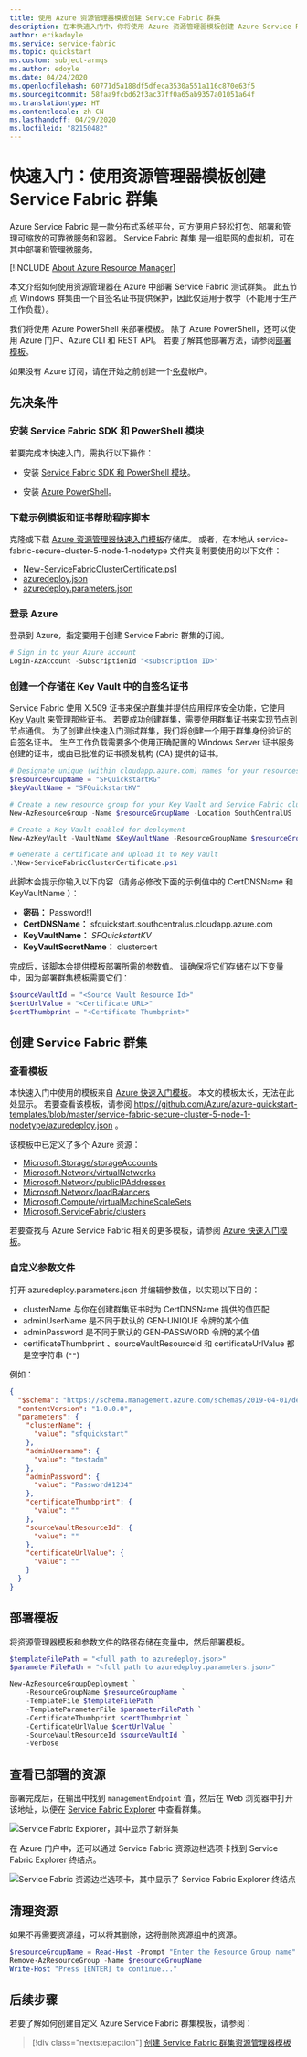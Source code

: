 ```yaml
---
title: 使用 Azure 资源管理器模板创建 Service Fabric 群集
description: 在本快速入门中，你将使用 Azure 资源管理器模板创建 Azure Service Fabric 测试群集。
author: erikadoyle
ms.service: service-fabric
ms.topic: quickstart
ms.custom: subject-armqs
ms.author: edoyle
ms.date: 04/24/2020
ms.openlocfilehash: 60771d5a188df5dfeca3530a551a116c870e63f5
ms.sourcegitcommit: 58faa9fcbd62f3ac37ff0a65ab9357a01051a64f
ms.translationtype: HT
ms.contentlocale: zh-CN
ms.lasthandoff: 04/29/2020
ms.locfileid: "82150482"
---
```

# <a name="quickstart-create-a-service-fabric-cluster-using-resource-manager-template"></a>快速入门：使用资源管理器模板创建 Service Fabric 群集

Azure Service Fabric 是一款分布式系统平台，可方便用户轻松打包、部署和管理可缩放的可靠微服务和容器。 Service Fabric 群集  是一组联网的虚拟机，可在其中部署和管理微服务。

[!INCLUDE [About Azure Resource Manager](../../includes/resource-manager-quickstart-introduction.md)]

本文介绍如何使用资源管理器在 Azure 中部署 Service Fabric 测试群集。 此五节点 Windows 群集由一个自签名证书提供保护，因此仅适用于教学（不能用于生产工作负载）。

我们将使用 Azure PowerShell 来部署模板。 除了 Azure PowerShell，还可以使用 Azure 门户、Azure CLI 和 REST API。 若要了解其他部署方法，请参阅[部署模板](../azure-resource-manager/templates/deploy-portal.md)。

如果没有 Azure 订阅，请在开始之前创建一个[免费](https://azure.microsoft.com/free/)帐户。

## <a name="prerequisites"></a>先决条件

### <a name="install-service-fabric-sdk-and-powershell-modules"></a>安装 Service Fabric SDK 和 PowerShell 模块

若要完成本快速入门，需执行以下操作：

* 安装 [Service Fabric SDK 和 PowerShell 模块](service-fabric-get-started.md)。

* 安装 [Azure PowerShell](https://docs.microsoft.com/powershell/azure/install-Az-ps)。

### <a name="download-the-sample-template-and-certificate-helper-script"></a>下载示例模板和证书帮助程序脚本

克隆或下载 [Azure 资源管理器快速入门模板](https://github.com/Azure/azure-quickstart-templates)存储库。 或者，在本地从 service-fabric-secure-cluster-5-node-1-nodetype  文件夹复制要使用的以下文件：

* [New-ServiceFabricClusterCertificate.ps1](https://raw.githubusercontent.com/Azure/azure-quickstart-templates/master/service-fabric-secure-cluster-5-node-1-nodetype/New-ServiceFabricClusterCertificate.ps1)
* [azuredeploy.json](https://raw.githubusercontent.com/Azure/azure-quickstart-templates/master/service-fabric-secure-cluster-5-node-1-nodetype/azuredeploy.json)
* [azuredeploy.parameters.json](https://raw.githubusercontent.com/Azure/azure-quickstart-templates/master/service-fabric-secure-cluster-5-node-1-nodetype/azuredeploy.parameters.json)

### <a name="sign-in-to-azure"></a>登录 Azure

登录到 Azure，指定要用于创建 Service Fabric 群集的订阅。

```powershell
# Sign in to your Azure account
Login-AzAccount -SubscriptionId "<subscription ID>"
```

### <a name="create-a-self-signed-certificate-stored-in-key-vault"></a>创建一个存储在 Key Vault 中的自签名证书

Service Fabric 使用 X.509 证书来[保护群集](./service-fabric-cluster-security.md)并提供应用程序安全功能，它使用 [Key Vault](../key-vault/general/overview.md) 来管理那些证书。 若要成功创建群集，需要使用群集证书来实现节点到节点通信。 为了创建此快速入门测试群集，我们将创建一个用于群集身份验证的自签名证书。 生产工作负载需要多个使用正确配置的 Windows Server 证书服务创建的证书，或由已批准的证书颁发机构 (CA) 提供的证书。

```powershell
# Designate unique (within cloudapp.azure.com) names for your resources
$resourceGroupName = "SFQuickstartRG"
$keyVaultName = "SFQuickstartKV"

# Create a new resource group for your Key Vault and Service Fabric cluster
New-AzResourceGroup -Name $resourceGroupName -Location SouthCentralUS

# Create a Key Vault enabled for deployment
New-AzKeyVault -VaultName $KeyVaultName -ResourceGroupName $resourceGroupName -Location SouthCentralUS -EnabledForDeployment

# Generate a certificate and upload it to Key Vault
.\New-ServiceFabricClusterCertificate.ps1
```

此脚本会提示你输入以下内容（请务必修改下面的示例值中的 CertDNSName  和 KeyVaultName  ）：

* **密码：** Password!1
* **CertDNSName：**  sfquickstart.southcentralus.cloudapp.azure.com
* **KeyVaultName：** *SFQuickstartKV*
* **KeyVaultSecretName：** clustercert

完成后，该脚本会提供模板部署所需的参数值。 请确保将它们存储在以下变量中，因为部署群集模板需要它们：

```powershell
$sourceVaultId = "<Source Vault Resource Id>"
$certUrlValue = "<Certificate URL>"
$certThumbprint = "<Certificate Thumbprint>"
```

## <a name="create-a-service-fabric-cluster"></a>创建 Service Fabric 群集

### <a name="review-the-template"></a>查看模板

本快速入门中使用的模板来自 [Azure 快速入门模板](https://github.com/Azure/azure-quickstart-templates/blob/master/service-fabric-secure-cluster-5-node-1-nodetype)。 本文的模板太长，无法在此处显示。 若要查看该模板，请参阅 https://github.com/Azure/azure-quickstart-templates/blob/master/service-fabric-secure-cluster-5-node-1-nodetype/azuredeploy.json 。

该模板中已定义了多个 Azure 资源：

* [Microsoft.Storage/storageAccounts](/azure/templates/microsoft.storage/storageaccounts)
* [Microsoft.Network/virtualNetworks](/azure/templates/microsoft.network/virtualnetworks)
* [Microsoft.Network/publicIPAddresses](/azure/templates/microsoft.network/publicipaddresses)
* [Microsoft.Network/loadBalancers](/azure/templates/microsoft.network/loadbalancers)
* [Microsoft.Compute/virtualMachineScaleSets](/azure/templates/microsoft.compute/virtualmachinescalesets)
* [Microsoft.ServiceFabric/clusters](/azure/templates/microsoft.servicefabric/clusters)

若要查找与 Azure Service Fabric 相关的更多模板，请参阅 [Azure 快速入门模板](https://azure.microsoft.com/resources/templates/?sort=Popular&term=service+fabric)。

### <a name="customize-the-parameters-file"></a>自定义参数文件

打开 azuredeploy.parameters.json  并编辑参数值，以实现以下目的：

* clusterName  与你在创建群集证书时为 CertDNSName  提供的值匹配
* adminUserName  是不同于默认的 GEN-UNIQUE  令牌的某个值
* adminPassword  是不同于默认的 GEN-PASSWORD  令牌的某个值
* certificateThumbprint  、sourceVaultResourceId  和 certificateUrlValue  都是空字符串 (`""`)

例如：

```json
{
  "$schema": "https://schema.management.azure.com/schemas/2019-04-01/deploymentParameters.json#",
  "contentVersion": "1.0.0.0",
  "parameters": {
    "clusterName": {
      "value": "sfquickstart"
    },
    "adminUsername": {
      "value": "testadm"
    },
    "adminPassword": {
      "value": "Password#1234"
    },
    "certificateThumbprint": {
      "value": ""
    },
    "sourceVaultResourceId": {
      "value": ""
    },
    "certificateUrlValue": {
      "value": ""
    }
  }
}
```

## <a name="deploy-the-template"></a>部署模板

将资源管理器模板和参数文件的路径存储在变量中，然后部署模板。

```powershell
$templateFilePath = "<full path to azuredeploy.json>"
$parameterFilePath = "<full path to azuredeploy.parameters.json>"

New-AzResourceGroupDeployment `
    -ResourceGroupName $resourceGroupName `
    -TemplateFile $templateFilePath `
    -TemplateParameterFile $parameterFilePath `
    -CertificateThumbprint $certThumbprint `
    -CertificateUrlValue $certUrlValue `
    -SourceVaultResourceId $sourceVaultId `
    -Verbose
```

## <a name="review-deployed-resources"></a>查看已部署的资源

部署完成后，在输出中找到 `managementEndpoint` 值，然后在 Web 浏览器中打开该地址，以便在 [Service Fabric Explorer](./service-fabric-visualizing-your-cluster.md) 中查看群集。

![Service Fabric Explorer，其中显示了新群集](./media/quickstart-cluster-template/service-fabric-explorer.png)

在 Azure 门户中，还可以通过 Service Fabric 资源边栏选项卡找到 Service Fabric Explorer 终结点。

![Service Fabric 资源边栏选项卡，其中显示了 Service Fabric Explorer 终结点](./media/quickstart-cluster-template/service-fabric-explorer-endpoint-azure-portal.png)

## <a name="clean-up-resources"></a>清理资源

如果不再需要资源组，可以将其删除，这将删除资源组中的资源。

```powershell
$resourceGroupName = Read-Host -Prompt "Enter the Resource Group name"
Remove-AzResourceGroup -Name $resourceGroupName
Write-Host "Press [ENTER] to continue..."
```

## <a name="next-steps"></a>后续步骤

若要了解如何创建自定义 Azure Service Fabric 群集模板，请参阅：

> [!div class="nextstepaction"]
> [创建 Service Fabric 群集资源管理器模板](service-fabric-cluster-creation-create-template.md)
